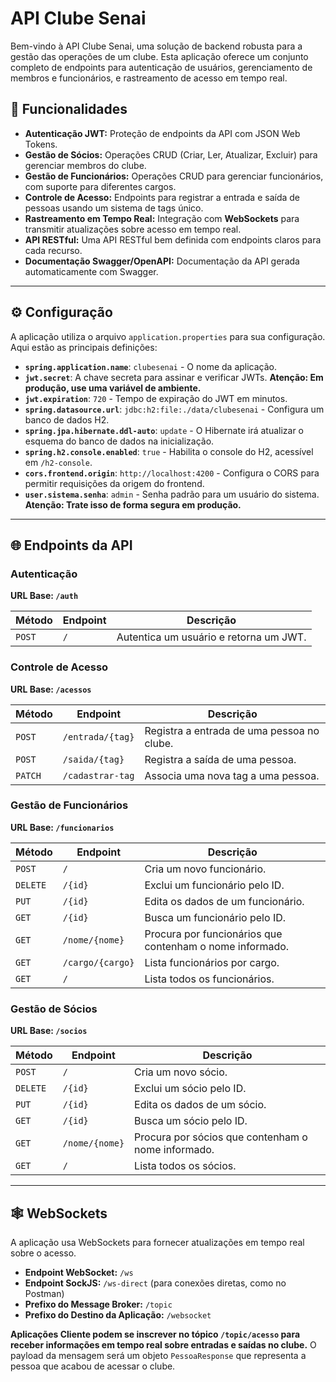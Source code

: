 # API Clube Senai

Bem-vindo à API Clube Senai, uma solução de backend robusta para a gestão das operações de um clube. Esta aplicação oferece um conjunto completo de endpoints para autenticação de usuários, gerenciamento de membros e funcionários, e rastreamento de acesso em tempo real.

## 🚀 Funcionalidades

* **Autenticação JWT:** Proteção de endpoints da API com JSON Web Tokens.
* **Gestão de Sócios:** Operações CRUD (Criar, Ler, Atualizar, Excluir) para gerenciar membros do clube.
* **Gestão de Funcionários:** Operações CRUD para gerenciar funcionários, com suporte para diferentes cargos.
* **Controle de Acesso:** Endpoints para registrar a entrada e saída de pessoas usando um sistema de tags único.
* **Rastreamento em Tempo Real:** Integração com **WebSockets** para transmitir atualizações sobre acesso em tempo real.
* **API RESTful:** Uma API RESTful bem definida com endpoints claros para cada recurso.
* **Documentação Swagger/OpenAPI:** Documentação da API gerada automaticamente com Swagger.

---

## ⚙️ Configuração

A aplicação utiliza o arquivo `application.properties` para sua configuração. Aqui estão as principais definições:

* **`spring.application.name`**: `clubesenai` - O nome da aplicação.
* **`jwt.secret`**: A chave secreta para assinar e verificar JWTs. **Atenção: Em produção, use uma variável de ambiente.**
* **`jwt.expiration`**: `720` - Tempo de expiração do JWT em minutos.
* **`spring.datasource.url`**: `jdbc:h2:file:./data/clubesenai` - Configura um banco de dados H2.
* **`spring.jpa.hibernate.ddl-auto`**: `update` - O Hibernate irá atualizar o esquema do banco de dados na inicialização.
* **`spring.h2.console.enabled`**: `true` - Habilita o console do H2, acessível em `/h2-console`.
* **`cors.frontend.origin`**: `http://localhost:4200` - Configura o CORS para permitir requisições da origem do frontend.
* **`user.sistema.senha`**: `admin` - Senha padrão para um usuário do sistema. **Atenção: Trate isso de forma segura em produção.**

---

## 🌐 Endpoints da API

### Autenticação
**URL Base: `/auth`**

| Método | Endpoint | Descrição |
|---|---|---|
| `POST` | `/` | Autentica um usuário e retorna um JWT. |

### Controle de Acesso
**URL Base: `/acessos`**

| Método | Endpoint | Descrição |
|---|---|---|
| `POST` | `/entrada/{tag}` | Registra a entrada de uma pessoa no clube. |
| `POST` | `/saida/{tag}` | Registra a saída de uma pessoa. |
| `PATCH` | `/cadastrar-tag` | Associa uma nova tag a uma pessoa. |

### Gestão de Funcionários
**URL Base: `/funcionarios`**

| Método | Endpoint | Descrição |
|---|---|---|
| `POST` | `/` | Cria um novo funcionário. |
| `DELETE` | `/{id}` | Exclui um funcionário pelo ID. |
| `PUT` | `/{id}` | Edita os dados de um funcionário. |
| `GET` | `/{id}` | Busca um funcionário pelo ID. |
| `GET` | `/nome/{nome}` | Procura por funcionários que contenham o nome informado. |
| `GET` | `/cargo/{cargo}` | Lista funcionários por cargo. |
| `GET` | `/` | Lista todos os funcionários. |

### Gestão de Sócios
**URL Base: `/socios`**

| Método | Endpoint | Descrição |
|---|---|---|
| `POST` | `/` | Cria um novo sócio. |
| `DELETE` | `/{id}` | Exclui um sócio pelo ID. |
| `PUT` | `/{id}` | Edita os dados de um sócio. |
| `GET` | `/{id}` | Busca um sócio pelo ID. |
| `GET` | `/nome/{nome}` | Procura por sócios que contenham o nome informado. |
| `GET` | `/` | Lista todos os sócios. |

---

## 🕸️ WebSockets

A aplicação usa WebSockets para fornecer atualizações em tempo real sobre o acesso.

* **Endpoint WebSocket:** `/ws`
* **Endpoint SockJS:** `/ws-direct` (para conexões diretas, como no Postman)
* **Prefixo do Message Broker:** `/topic`
* **Prefixo do Destino da Aplicação:** `/websocket`

**Aplicações Cliente podem se inscrever no tópico `/topic/acesso` para receber informações em tempo real sobre entradas e saídas no clube.** O payload da mensagem será um objeto `PessoaResponse` que representa a pessoa que acabou de acessar o clube.
